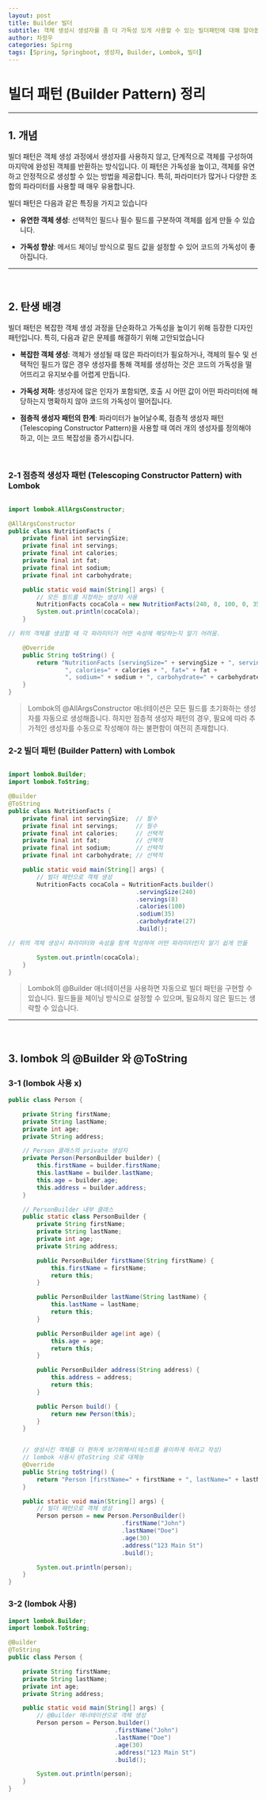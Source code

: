 ```yaml
---
layout: post
title: Builder 빌더
subtitle: 객체 생성시 생성자를 좀 더 가독성 있게 사용할 수 있는 빌더패턴에 대해 알아봅시다.
author: 차정우
categories: Spirng
tags: [Spring, Springboot, 생성자, Builder, Lombok, 빌더]
---
```


# 빌더 패턴 (Builder Pattern) 정리

---

## 1. 개념

빌더 패턴은 객체 생성 과정에서 생성자를 사용하지 않고, 단계적으로 객체를 구성하여 마지막에 완성된 객체를 반환하는 방식입니다. 이 패턴은 가독성을 높이고, 객체를 유연하고 안정적으로 생성할 수 있는 방법을 제공합니다. 특히, 파라미터가 많거나 다양한 조합의 파라미터를 사용할 때 매우 유용합니다.

빌더 패턴은 다음과 같은 특징을 가지고 있습니다

- **유연한 객체 생성**: 선택적인 필드나 필수 필드를 구분하여 객체를 쉽게 만들 수 있습니다.

- **가독성 향상**: 메서드 체이닝 방식으로 필드 값을 설정할 수 있어 코드의 가독성이 좋아집니다.

---
<br>

## 2. 탄생 배경

빌더 패턴은 복잡한 객체 생성 과정을 단순화하고 가독성을 높이기 위해 등장한 디자인 패턴입니다. 특히, 다음과 같은 문제를 해결하기 위해 고안되었습니다

- **복잡한 객체 생성**: 객체가 생성될 때 많은 파라미터가 필요하거나, 객체의 필수 및 선택적인 필드가 많은 경우 생성자를 통해 객체를 생성하는 것은 코드의 가독성을 떨어뜨리고 유지보수를 어렵게 만듭니다.

- **가독성 저하**: 생성자에 많은 인자가 포함되면, 호출 시 어떤 값이 어떤 파라미터에 해당하는지 명확하지 않아 코드의 가독성이 떨어집니다.

- **점층적 생성자 패턴의 한계**: 파라미터가 늘어날수록, 점층적 생성자 패턴 (Telescoping Constructor Pattern)을 사용할 때 여러 개의 생성자를 정의해야 하고, 이는 코드 복잡성을 증가시킵니다.

<br>

### 2-1 점층적 생성자 패턴 (Telescoping Constructor Pattern) with Lombok

```java

import lombok.AllArgsConstructor;

@AllArgsConstructor
public class NutritionFacts {
    private final int servingSize;
    private final int servings;
    private final int calories;
    private final int fat;
    private final int sodium;
    private final int carbohydrate;

    public static void main(String[] args) {
        // 모든 필드를 지정하는 생성자 사용
        NutritionFacts cocaCola = new NutritionFacts(240, 8, 100, 0, 35, 27);
        System.out.println(cocaCola);
    }

// 위의 객체를 생성할 때 각 파라미터가 어떤 속성에 해당하는지 알기 어려움.

    @Override
    public String toString() {
        return "NutritionFacts [servingSize=" + servingSize + ", servings=" + servings +
                ", calories=" + calories + ", fat=" + fat + 
                ", sodium=" + sodium + ", carbohydrate=" + carbohydrate + "]";
    }
}
```

>Lombok의 @AllArgsConstructor 애너테이션은 모든 필드를 초기화하는 생성자를 자동으로 생성해줍니다. 하지만 점층적 생성자 패턴의 경우, 필요에 따라 추가적인 생성자를 수동으로 작성해야 하는 불편함이 여전히 존재합니다.



### 2-2 빌더 패턴 (Builder Pattern) with Lombok

```java

import lombok.Builder;
import lombok.ToString;

@Builder
@ToString
public class NutritionFacts {
    private final int servingSize;  // 필수
    private final int servings;     // 필수
    private final int calories;     // 선택적
    private final int fat;          // 선택적
    private final int sodium;       // 선택적
    private final int carbohydrate; // 선택적

    public static void main(String[] args) {
        // 빌더 패턴으로 객체 생성
        NutritionFacts cocaCola = NutritionFacts.builder()
                                    .servingSize(240)
                                    .servings(8)
                                    .calories(100)
                                    .sodium(35)
                                    .carbohydrate(27)
                                    .build();

// 위의 객체 생성시 파라미터와 속성을 함께 작성하여 어떤 파라미터인지 알기 쉽게 만듦

        System.out.println(cocaCola);
    }
}

```
>Lombok의 @Builder 애너테이션을 사용하면 자동으로 빌더 패턴을 구현할 수 있습니다. 필드들을 체이닝 방식으로 설정할 수 있으며, 필요하지 않은 필드는 생략할 수 있습니다.


---
<br>

## 3. lombok 의 @Builder 와 @ToString


### 3-1 (lombok 사용 x)


```java
public class Person {

    private String firstName;
    private String lastName;
    private int age;
    private String address;

    // Person 클래스의 private 생성자
    private Person(PersonBuilder builder) {
        this.firstName = builder.firstName;
        this.lastName = builder.lastName;
        this.age = builder.age;
        this.address = builder.address;
    }

    // PersonBuilder 내부 클래스
    public static class PersonBuilder {
        private String firstName;
        private String lastName;
        private int age;
        private String address;

        public PersonBuilder firstName(String firstName) {
            this.firstName = firstName;
            return this;
        }

        public PersonBuilder lastName(String lastName) {
            this.lastName = lastName;
            return this;
        }

        public PersonBuilder age(int age) {
            this.age = age;
            return this;
        }

        public PersonBuilder address(String address) {
            this.address = address;
            return this;
        }

        public Person build() {
            return new Person(this);
        }
    }


	// 생성시킨 객체를 더 편하게 보기위해서(테스트를 용이하게 하려고 작성)
    // lombok 사용시 @ToString 으로 대체능
    @Override
    public String toString() {
        return "Person [firstName=" + firstName + ", lastName=" + lastName + ", age=" + age + ", address=" + address + "]";
    }

    public static void main(String[] args) {
        // 빌더 패턴으로 객체 생성
        Person person = new Person.PersonBuilder()
                                .firstName("John")
                                .lastName("Doe")
                                .age(30)
                                .address("123 Main St")
                                .build();

        System.out.println(person);
    }
}
```

### 3-2 (lombok 사용)


```java
import lombok.Builder;
import lombok.ToString;

@Builder
@ToString
public class Person {

    private String firstName;
    private String lastName;
    private int age;
    private String address;

    public static void main(String[] args) {
        // @Builder 애너테이션으로 객체 생성
        Person person = Person.builder()
                              .firstName("John")
                              .lastName("Doe")
                              .age(30)
                              .address("123 Main St")
                              .build();

        System.out.println(person);
    }
}
```
